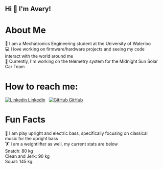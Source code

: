 ## Hi 👋 I'm Avery!

# About Me
:school: I am a Mechatronics Engineering student at the University of Waterloo \
:computer: I love working on firmware/hardware projects and seeing my code interact with the world around me \
:red_car: Currently, I'm working on the telemetry system for the Midnight Sun Solar Car Team

# How to reach me: 
[![Linkedin](https://i.stack.imgur.com/gVE0j.png) LinkedIn](https://www.linkedin.com/in/AveryChiu)
&nbsp;
[![GitHub](https://i.stack.imgur.com/tskMh.png) GitHub](https://github.com/AveryChiu64)

# Fun Facts
:musical_note: I am play upright and electric bass, specifically focusing on classical music for the upright bass \
🏋️ I am a weightlifter as well, my current stats are below \
Snatch: 80 kg \
Clean and Jerk: 90 kg \
Squat: 145 kg
